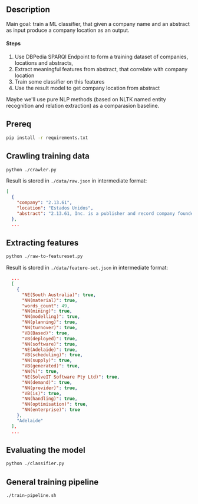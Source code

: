 ## Description
Main goal: train a ML classifier, that given a company name and an abstract as input produce a company location as an output.

#### Steps
1. Use DBPedia SPARQl Endpoint to form a training dataset of companies, locations and abstracts,
2. Extract meaningful features from abstract, that correlate with company location
3. Train some classifier on this features
4. Use the result model to get company location from abstract

Maybe we'll use pure NLP methods (based on NLTK named entity recognition and relation extraction) as a comparasion baseline.

## Prereq

```bash
pip install -r requirements.txt
```

## Crawling training data

```bash
python ./crawler.py
```

Result is stored in `./data/raw.json` in intermediate format:

```json
[
  {
    "company": "2.13.61",
    "location": "Estados Unidos",
    "abstract": "2.13.61, Inc. is a publisher and record company founded by musician Henry Rollins and named after his date of birth (February 13, 1961). The company has released albums by the Rollins Band, all of Rollins's spoken-word work, and numerous books. It is based in Los Angeles, California. In his mass-market anthology The Portable Henry Rollins, Rollins stated that he had given 2.13.61 its name because someone had told him that his first self-released book, 20 (1984), had to have a company name on it, and since he felt at the time that he would only ever get to release one book, he simply used his birthdate. 2.13.61 branched out into releasing records not long after Rollins started a solo career following the breakup of Black Flag, initially just releasing Rollins' spoken-word albums. The first two 2.13.61 releases, Big Ugly Mouth and Sweatbox, were first co-released with the label Rollins was signed with at the time as a musician, Texas Hotel Records. Since then, the label has branched out into various rock and jazz releases and even spawned two specialist reissue sublabels, Infinite Zero Archive (a joint venture with Rick Rubin's American Recordings), and District Line, which specializes in reissuing the music of Rollins' hometown of Washington, D.C. It is also used as the name of Rollins' Blazin' (finishing move) in the video game Def Jam: Fight for NY. The literary company's authors include: Henry Rollins (Publisher, Black Flag), Iggy Pop (The Stooges), Exene Cervenka (X, Auntie Christ, The Knitters), Nick Cave (Birthday Party, Bad Seeds, Grinderman), Michael Gira (Swans), Joe Cole, Tricia Warden, Don Bajema, Bill Shields, Jeffery Lee Pierce (The Gun Club), and Ellyn Maybe."
  },
  ...
```

## Extracting features

```bash
python ./raw-to-featureset.py
```

Result is stored in `./data/feature-set.json` in intermediate format:

```json
  ...
  [
    {
      "NE(South Australia)": true,
      "NN(material)": true,
      "words_count": 49,
      "NN(mining)": true,
      "NN(modelling)": true,
      "NN(planning)": true,
      "NN(turnover)": true,
      "VB(Based)": true,
      "VB(deployed)": true,
      "NN(software)": true,
      "NE(Adelaide)": true,
      "VB(scheduling)": true,
      "NN(supply)": true,
      "VB(generated)": true,
      "NN(%)": true,
      "NE(SolveIT Software Pty Ltd)": true,
      "NN(demand)": true,
      "NN(provider)": true,
      "VB(is)": true,
      "NN(handling)": true,
      "NN(optimisation)": true,
      "NN(enterprise)": true
    },
    "Adelaide"
  ],
  ...
```

## Evaluating the model

```bash
python ./classifier.py
```

## General training pipeline

```bash
./train-pipeline.sh
```
